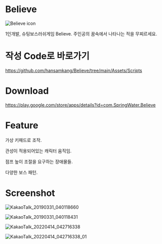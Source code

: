 # Believe

![Believe icon](https://user-images.githubusercontent.com/48142591/163254239-c99d49dd-665f-4ee5-87f1-c088ce16f932.jpg)

1인개발, 슈팅보스러쉬게임 Believe.
주인공의 꿈속에서 나타나는 적을 무찌르세요.

# 작성 Code로 바로가기
https://github.com/hansamkang/Believe/tree/main/Assets/Scripts

# Download
https://play.google.com/store/apps/details?id=com.SpringWater.Believe

# Feature 

가상 키패드로 조작.

관성이 적용되어있는 캐릭터 움직임.

점프 높이 조절을 요구하는 장애물들. 

다양한 보스 패턴.

# Screenshot

![KakaoTalk_20190331_040118660](https://user-images.githubusercontent.com/48142591/163255729-868bceff-cc84-4819-a73a-e15323e5bc95.png)

![KakaoTalk_20190331_040118431](https://user-images.githubusercontent.com/48142591/163255515-f2843b4f-eb82-4d23-b44b-a717cd1ec751.png)

![KakaoTalk_20220414_042716338](https://user-images.githubusercontent.com/48142591/163255563-d63b0800-bf2c-45c6-aacd-ce7c64181bc7.png)

![KakaoTalk_20220414_042716338_01](https://user-images.githubusercontent.com/48142591/163255937-b7eb902d-5079-49aa-99f9-be9684d9b1f3.png)
